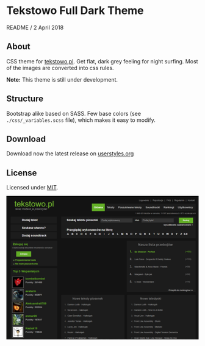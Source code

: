 
# Tekstowo Full Dark Theme

README / 2 April 2018

## About
CSS theme for [tekstowo.pl](http://www.tekstowo.pl/). Get flat, dark grey feeling for night surfing. Most of the images are converted into css rules.

**Note:** This theme is still under development.

## Structure
Bootstrap alike based on SASS. Few base colors (see `./css/_variables.scss` file), which makes it easy to modify.

## Download
Download now the latest release on [userstyles.org](https://userstyles.org/styles/157867/tekstowo-full-dark)

## License
Licensed under [MIT](https://github.com/Prologh/tekstowo-full-dark/blob/master/LICENSE).

![Home page preview](https://raw.githubusercontent.com/Prologh/tekstowo-full-dark/master/tekstowo-full-dark/img/000.png "Home page")
